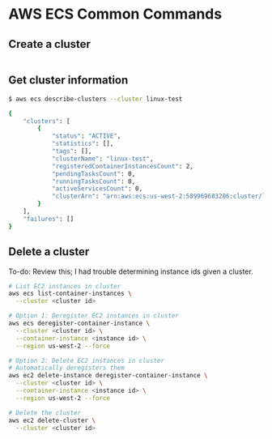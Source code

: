 # AWS ECS Common Commands

## Create a cluster

```bash


```

## Get cluster information

```bash
$ aws ecs describe-clusters --cluster linux-test

{
    "clusters": [
        {
            "status": "ACTIVE",
            "statistics": [],
            "tags": [],
            "clusterName": "linux-test",
            "registeredContainerInstancesCount": 2,
            "pendingTasksCount": 0,
            "runningTasksCount": 0,
            "activeServicesCount": 0,
            "clusterArn": "arn:aws:ecs:us-west-2:589969683286:cluster/linux-test"
        }
    ],
    "failures": []
}
```

## Delete a cluster

To-do: Review this; I had trouble determining instance ids given a cluster.

```bash
# List EC2 instances in cluster
aws ecs list-container-instances \
  --cluster <cluster id>

# Option 1: Deregister EC2 instances in cluster
aws ecs deregister-container-instance \
  --cluster <cluster id> \
  --container-instance <instance id> \
  --region us-west-2 --force

# Option 2: Delete EC2 instances in cluster
# Automatically deregisters them
aws ec2 delete-instance deregister-container-instance \
  --cluster <cluster id> \
  --container-instance <instance id> \
  --region us-west-2 --force

# Delete the cluster
aws ec2 delete-cluster \
  --cluster <cluster id>
```